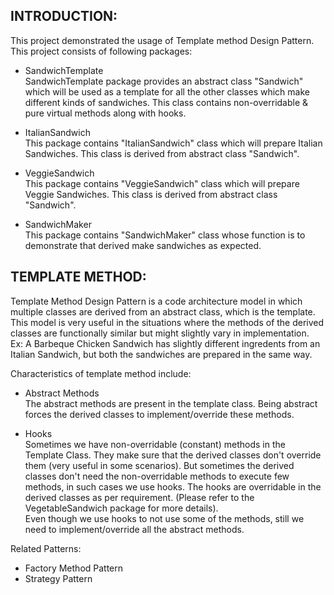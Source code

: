 INTRODUCTION:
-------------

This project demonstrated the usage of Template method Design Pattern. This project consists of following packages:  
- SandwichTemplate  
SandwichTemplate package provides an abstract class "Sandwich" which will be used as a template for all the other classes which make different kinds of sandwiches. This class contains non-overridable & pure virtual methods along with hooks. 

- ItalianSandwich  
This package contains "ItalianSandwich" class which will prepare Italian Sandwiches. This class is derived from abstract class "Sandwich".

- VeggieSandwich  
This package contains "VeggieSandwich" class which will prepare Veggie Sandwiches. This class is derived from abstract class "Sandwich".

- SandwichMaker  
This package contains "SandwichMaker" class whose function is to demonstrate that derived make sandwiches as expected.



TEMPLATE METHOD:
----------------
Template Method Design Pattern is a code architecture model in which multiple classes are derived from an abstract class, which is the template. This model is very useful in the situations where the methods of the derived classes are functionally similar but might slightly vary in implementation.  
Ex: A Barbeque Chicken Sandwich has slightly different ingredents from an Italian Sandwich, but both the sandwiches are prepared in the same way.

Characteristics of template method include:
 - Abstract Methods  
 The abstract methods are present in the template class. Being abstract forces the derived classes to implement/override these methods.

 - Hooks  
 Sometimes we have non-overridable (constant) methods in the Template Class. They make sure that the derived classes don't override them (very useful in some scenarios). But sometimes the derived classes don't need the non-overridable methods to execute few methods, in such cases we use hooks. The hooks are overridable in the derived classes as per requirement. (Please refer to the VegetableSandwich package for more details).  
Even though we use hooks to not use some of the methods, still we need to implement/override all the abstract methods.

Related Patterns:  
 - Factory Method Pattern  
 - Strategy Pattern  
